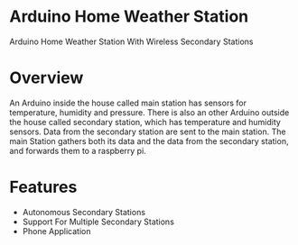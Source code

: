 # Arduino Home Weather Station
Arduino Home Weather Station With Wireless Secondary Stations 

# Overview
An Arduino inside the house called main station has sensors for temperature, humidity and pressure. There is also an other Arduino outside the house
called secondary station, which has temperature and humidity sensors. Data from the secondary station are sent to the main station.
The main Station gathers both its data and the data from the secondary station, and forwards them to a raspberry pi.

# Features
* Autonomous Secondary Stations
* Support For Multiple Secondary Stations
* Phone Application
